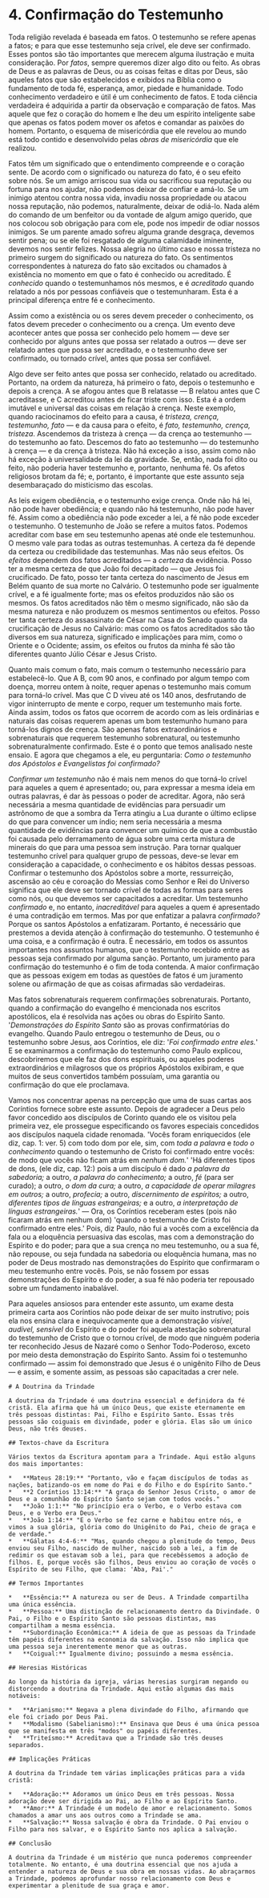# 4. Confirmação do Testemunho

Toda religião revelada é baseada em fatos. O testemunho se refere apenas a fatos; e para que esse testemunho seja crível, ele deve ser confirmado. Esses pontos são tão importantes que merecem alguma ilustração e muita consideração. Por *fatos*, sempre queremos dizer algo dito ou feito. As obras de Deus e as palavras de Deus, ou as coisas feitas e ditas por Deus, são aqueles fatos que são estabelecidos e exibidos na Bíblia como o fundamento de toda fé, esperança, amor, piedade e humanidade. Todo conhecimento verdadeiro e útil é um conhecimento de fatos. E toda ciência verdadeira é adquirida a partir da observação e comparação de fatos. Mas aquele que fez o coração do homem e lhe deu um espírito inteligente sabe que apenas os fatos podem mover os afetos e comandar as paixões do homem. Portanto, o esquema de misericórdia que ele revelou ao mundo está todo contido e desenvolvido pelas *obras de misericórdia* que ele realizou.

Fatos têm um significado que o entendimento compreende e o coração sente. De acordo com o significado ou natureza do fato, é o seu efeito sobre nós. Se um amigo arriscou sua vida ou sacrificou sua reputação ou fortuna para nos ajudar, não podemos deixar de confiar e amá-lo. Se um inimigo atentou contra nossa vida, invadiu nossa propriedade ou atacou nossa reputação, não podemos, naturalmente, deixar de odiá-lo. Nada além do comando de um benfeitor ou da vontade de algum amigo querido, que nos colocou sob obrigação para com ele, pode nos impedir de odiar nossos inimigos. Se um parente amado sofreu alguma grande desgraça, devemos sentir pena; ou se ele foi resgatado de alguma calamidade iminente, devemos nos sentir felizes. Nossa alegria no último caso e nossa tristeza no primeiro surgem do significado ou natureza do fato. Os sentimentos correspondentes à natureza do fato são excitados ou chamados à existência no momento em que o fato é conhecido ou acreditado. É *conhecido* quando o testemunhamos nós mesmos, e é *acreditado* quando relatado a nós por pessoas confiáveis que o testemunharam. Esta é a principal diferença entre fé e conhecimento.

Assim como a existência ou os seres devem preceder o conhecimento, os fatos devem preceder o conhecimento ou a crença. Um evento deve acontecer antes que possa ser conhecido pelo homem — deve ser conhecido por alguns antes que possa ser relatado a outros — deve ser relatado antes que possa ser acreditado, e o testemunho deve ser confirmado, ou tornado crível, antes que possa ser confiável.

Algo deve ser feito antes que possa ser conhecido, relatado ou acreditado. Portanto, na ordem da natureza, há primeiro o fato, depois o testemunho e depois a crença. A se afogou antes que B relatasse — B relatou antes que C acreditasse, e C acreditou antes de ficar triste com isso. Esta é a ordem imutável e universal das coisas em relação à crença. Neste exemplo, quando raciocinamos do efeito para a causa, é *tristeza, crença, testemunho, fato* — e da causa para o efeito, é *fato, testemunho, crença, tristeza*. Ascendemos da tristeza à crença — da crença ao testemunho — do testemunho ao fato. Descemos do fato ao testemunho — do testemunho à crença — e da crença à tristeza. Não há exceção a isso, assim como não há exceção à universalidade da lei da gravidade. Se, então, nada foi dito ou feito, não poderia haver testemunho e, portanto, nenhuma fé. Os afetos religiosos brotam da fé; e, portanto, é importante que este assunto seja desembaraçado do misticismo das escolas.

As leis exigem obediência, e o testemunho exige crença. Onde não há lei, não pode haver obediência; e quando não há testemunho, não pode haver fé. Assim como a obediência não pode exceder a lei, a fé não pode exceder o testemunho. O testemunho de João se refere a muitos fatos. Podemos acreditar com base em seu testemunho apenas até onde ele testemunhou. O mesmo vale para todas as outras testemunhas. A certeza da fé depende da certeza ou credibilidade das testemunhas. Mas não seus efeitos. Os *efeitos* dependem dos fatos acreditados — a *certeza* da evidência. Posso ter a mesma certeza de que João foi decapitado — que Jesus foi crucificado. De fato, posso ter tanta certeza do nascimento de Jesus em Belém quanto de sua morte no Calvário. O testemunho pode ser igualmente crível, e a fé igualmente forte; mas os efeitos produzidos não são os mesmos. Os fatos acreditados não têm o mesmo significado, não são da mesma natureza e não produzem os mesmos sentimentos ou efeitos. Posso ter tanta certeza do assassinato de César na Casa do Senado quanto da crucificação de Jesus no Calvário: mas como os fatos acreditados são tão diversos em sua natureza, significado e implicações para mim, como o Oriente e o Ocidente; assim, os efeitos ou frutos da minha fé são tão diferentes quanto Júlio César e Jesus Cristo.

Quanto mais comum o fato, mais comum o testemunho necessário para estabelecê-lo. Que A B, com 90 anos, e confinado por algum tempo com doença, morreu ontem à noite, requer apenas o testemunho mais comum para torná-lo crível. Mas que C D viveu até os 140 anos, desfrutando de vigor ininterrupto de mente e corpo, requer um testemunho mais forte. Ainda assim, todos os fatos que ocorrem de acordo com as leis ordinárias e naturais das coisas requerem apenas um bom testemunho humano para torná-los dignos de crença. São apenas fatos extraordinários e sobrenaturais que requerem testemunho sobrenatural, ou testemunho sobrenaturalmente confirmado. Este é o ponto que temos analisado neste ensaio. E agora que chegamos a ele, eu perguntaria: *Como o testemunho dos Apóstolos e Evangelistas foi confirmado?*

*Confirmar um testemunho* não é mais nem menos do que torná-lo crível para aqueles a quem é apresentado; ou, para expressar a mesma ideia em outras palavras, é dar às pessoas o poder de acreditar. Agora, não será necessária a mesma quantidade de evidências para persuadir um astrônomo de que a sombra da Terra atingiu a Lua durante o último eclipse do que para convencer um índio; nem seria necessária a mesma quantidade de evidências para convencer um químico de que a combustão foi causada pelo derramamento de água sobre uma certa mistura de minerais do que para uma pessoa sem instrução. Para tornar qualquer testemunho crível para qualquer grupo de pessoas, deve-se levar em consideração a capacidade, o conhecimento e os hábitos dessas pessoas. Confirmar o testemunho dos Apóstolos sobre a morte, ressurreição, ascensão ao céu e coroação do Messias como Senhor e Rei do Universo significa que ele deve ser tornado crível de todas as formas para seres como nós, ou que devemos ser capacitados a acreditar. Um testemunho *confirmado* e, no entanto, *inacreditável* para aqueles a quem é apresentado é uma contradição em termos. Mas por que enfatizar a palavra *confirmado?* Porque os santos Apóstolos a enfatizaram. Portanto, é necessário que prestemos a devida atenção à confirmação do testemunho. O testemunho é uma coisa, e a confirmação é outra. É necessário, em todos os assuntos importantes nos assuntos humanos, que o testemunho recebido entre as pessoas seja confirmado por alguma sanção. Portanto, um juramento para confirmação do testemunho é o fim de toda contenda. A maior confirmação que as pessoas exigem em todas as questões de fatos é um juramento solene ou afirmação de que as coisas afirmadas são verdadeiras.

Mas fatos sobrenaturais requerem confirmações sobrenaturais. Portanto, quando a confirmação do evangelho é mencionada nos escritos apostólicos, ela é resolvida nas ações ou obras do Espírito Santo. '*Demonstrações do Espírito Santo* são as provas confirmatórias do evangelho. Quando Paulo entregou o testemunho de Deus, ou o testemunho sobre Jesus, aos Coríntios, ele diz: '*Foi confirmado entre eles.*' E se examinarmos a confirmação do testemunho como Paulo explicou, descobriremos que ele faz dos dons espirituais, ou aqueles poderes extraordinários e milagrosos que os próprios Apóstolos exibiram, e que muitos de seus convertidos também possuíam, uma garantia ou confirmação do que ele proclamava.

Vamos nos concentrar apenas na percepção que uma de suas cartas aos Coríntios fornece sobre este assunto. Depois de agradecer a Deus pelo favor concedido aos discípulos de Corinto quando ele os visitou pela primeira vez, ele prossegue especificando os favores especiais concedidos aos discípulos naquela cidade renomada. 'Vocês foram enriquecidos (ele diz, cap. 1: ver. 5) com todo dom por ele, sim, com *toda a palavra* e *todo o conhecimento* quando o testemunho de Cristo foi confirmado entre vocês: de modo que vocês não ficam atrás em *nenhum dom.*' 'Há diferentes tipos de dons, (ele diz, cap. 12:) pois a um discípulo é dado *a palavra da sabedoria;* a outro, *a palavra do conhecimento;* a outro, *fé* (para ser curado); a outro, *o dom da cura;* a outro, *a capacidade de operar milagres em outros;* a outro, *profecia;* a outro, *discernimento de espíritos;* a outro, *diferentes tipos de línguas estrangeiras;* e a outro, *a interpretação de línguas estrangeiras.*' — Ora, os Coríntios receberam estes (pois não ficaram atrás em nenhum dom) 'quando o testemunho de Cristo foi confirmado entre eles.' Pois, diz Paulo, não fui a vocês com a excelência da fala ou a eloquência persuasiva das escolas, mas com a demonstração do Espírito e do poder; para que a sua crença no meu testemunho, ou a sua fé, não repouse, ou seja fundada na sabedoria ou eloquência humana, mas no poder de Deus mostrado nas demonstrações do Espírito que confirmaram o meu testemunho entre vocês. Pois, se não fossem por essas demonstrações do Espírito e do poder, a sua fé não poderia ter repousado sobre um fundamento inabalável.

Para aqueles ansiosos para entender este assunto, um exame desta primeira carta aos Coríntios não pode deixar de ser muito instrutivo; pois ela nos ensina clara e inequivocamente que a demonstração *visível, audível, sensível* do Espírito e do poder foi aquela atestação sobrenatural do testemunho de Cristo que o tornou crível, de modo que ninguém poderia ter reconhecido Jesus de Nazaré como o Senhor Todo-Poderoso, exceto por meio desta demonstração do Espírito Santo. Assim foi o testemunho confirmado — assim foi demonstrado que Jesus é o unigênito Filho de Deus — e assim, e somente assim, as pessoas são capacitadas a crer nele.
```
# A Doutrina da Trindade

A doutrina da Trindade é uma doutrina essencial e definidora da fé cristã. Ela afirma que há um único Deus, que existe eternamente em três pessoas distintas: Pai, Filho e Espírito Santo. Essas três pessoas são coiguais em divindade, poder e glória. Elas são um único Deus, não três deuses.

## Textos-chave da Escritura

Vários textos da Escritura apontam para a Trindade. Aqui estão alguns dos mais importantes:

*   **Mateus 28:19:** "Portanto, vão e façam discípulos de todas as nações, batizando-os em nome do Pai e do Filho e do Espírito Santo."
*   **2 Coríntios 13:14:** "A graça do Senhor Jesus Cristo, o amor de Deus e a comunhão do Espírito Santo sejam com todos vocês."
*   **João 1:1:** "No princípio era o Verbo, e o Verbo estava com Deus, e o Verbo era Deus."
*   **João 1:14:** "E o Verbo se fez carne e habitou entre nós, e vimos a sua glória, glória como do Unigênito do Pai, cheio de graça e de verdade."
*   **Gálatas 4:4-6:** "Mas, quando chegou a plenitude do tempo, Deus enviou seu Filho, nascido de mulher, nascido sob a lei, a fim de redimir os que estavam sob a lei, para que recebêssemos a adoção de filhos. E, porque vocês são filhos, Deus enviou ao coração de vocês o Espírito de seu Filho, que clama: 'Aba, Pai'."

## Termos Importantes

*   **Essência:** A natureza ou ser de Deus. A Trindade compartilha uma única essência.
*   **Pessoa:** Uma distinção de relacionamento dentro da Divindade. O Pai, o Filho e o Espírito Santo são pessoas distintas, mas compartilham a mesma essência.
*   **Subordinação Econômica:** A ideia de que as pessoas da Trindade têm papéis diferentes na economia da salvação. Isso não implica que uma pessoa seja inerentemente menor que as outras.
*   **Coigual:** Igualmente divino; possuindo a mesma essência.

## Heresias Históricas

Ao longo da história da igreja, várias heresias surgiram negando ou distorcendo a doutrina da Trindade. Aqui estão algumas das mais notáveis:

*   **Arianismo:** Negava a plena divindade do Filho, afirmando que ele foi criado por Deus Pai.
*   **Modalismo (Sabelianismo):** Ensinava que Deus é uma única pessoa que se manifesta em três "modos" ou papéis diferentes.
*   **Triteísmo:** Acreditava que a Trindade são três deuses separados.

## Implicações Práticas

A doutrina da Trindade tem várias implicações práticas para a vida cristã:

*   **Adoração:** Adoramos um único Deus em três pessoas. Nossa adoração deve ser dirigida ao Pai, ao Filho e ao Espírito Santo.
*   **Amor:** A Trindade é um modelo de amor e relacionamento. Somos chamados a amar uns aos outros como a Trindade se ama.
*   **Salvação:** Nossa salvação é obra da Trindade. O Pai enviou o Filho para nos salvar, e o Espírito Santo nos aplica a salvação.

## Conclusão

A doutrina da Trindade é um mistério que nunca poderemos compreender totalmente. No entanto, é uma doutrina essencial que nos ajuda a entender a natureza de Deus e sua obra em nossas vidas. Ao abraçarmos a Trindade, podemos aprofundar nosso relacionamento com Deus e experimentar a plenitude de sua graça e amor.
